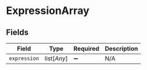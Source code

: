 # ExpressionArray


## Fields

| Field              | Type               | Required           | Description        |
| ------------------ | ------------------ | ------------------ | ------------------ |
| `expression`       | list[*Any*]        | :heavy_minus_sign: | N/A                |